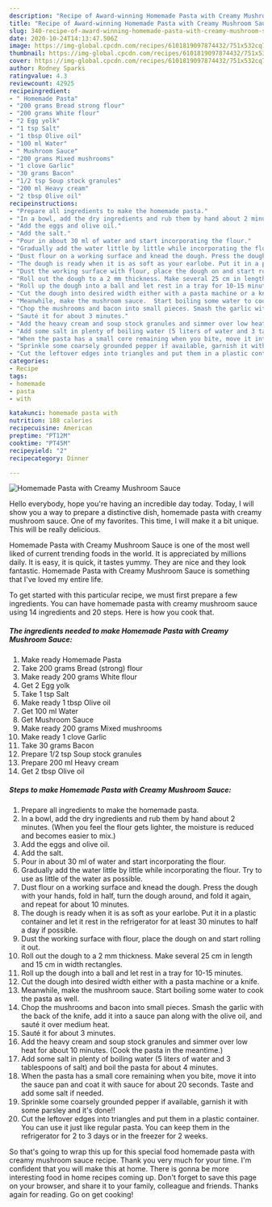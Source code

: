 ```yaml
---
description: "Recipe of Award-winning Homemade Pasta with Creamy Mushroom Sauce"
title: "Recipe of Award-winning Homemade Pasta with Creamy Mushroom Sauce"
slug: 340-recipe-of-award-winning-homemade-pasta-with-creamy-mushroom-sauce
date: 2020-10-24T14:13:47.506Z
image: https://img-global.cpcdn.com/recipes/6101819097874432/751x532cq70/homemade-pasta-with-creamy-mushroom-sauce-recipe-main-photo.jpg
thumbnail: https://img-global.cpcdn.com/recipes/6101819097874432/751x532cq70/homemade-pasta-with-creamy-mushroom-sauce-recipe-main-photo.jpg
cover: https://img-global.cpcdn.com/recipes/6101819097874432/751x532cq70/homemade-pasta-with-creamy-mushroom-sauce-recipe-main-photo.jpg
author: Rodney Sparks
ratingvalue: 4.3
reviewcount: 42925
recipeingredient:
- " Homemade Pasta"
- "200 grams Bread strong flour"
- "200 grams White flour"
- "2 Egg yolk"
- "1 tsp Salt"
- "1 tbsp Olive oil"
- "100 ml Water"
- " Mushroom Sauce"
- "200 grams Mixed mushrooms"
- "1 clove Garlic"
- "30 grams Bacon"
- "1/2 tsp Soup stock granules"
- "200 ml Heavy cream"
- "2 tbsp Olive oil"
recipeinstructions:
- "Prepare all ingredients to make the homemade pasta."
- "In a bowl, add the dry ingredients and rub them by hand about 2 minutes.  (When you feel the flour gets lighter, the moisture is reduced and becomes easier to mix.)"
- "Add the eggs and olive oil."
- "Add the salt."
- "Pour in about 30 ml of water and start incorporating the flour."
- "Gradually add the water little by little while incorporating the flour.  Try to use as little of the water as possible."
- "Dust flour on a working surface and knead the dough. Press the dough with your hands, fold in half, turn the dough around, and fold it again, and repeat for about 10 minutes."
- "The dough is ready when it is as soft as your earlobe. Put it in a plastic container and let it rest in the refrigerator for at least 30 minutes to half a day if possible."
- "Dust the working surface with flour, place the dough on and start rolling it out."
- "Roll out the dough to a 2 mm thickness. Make several 25 cm in length and 15 cm in width rectangles."
- "Roll up the dough into a ball and let rest in a tray for 10-15 minutes."
- "Cut the dough into desired width either with a pasta machine or a knife."
- "Meanwhile, make the mushroom sauce.  Start boiling some water to cook the pasta as well."
- "Chop the mushrooms and bacon into small pieces. Smash the garlic with the back of the knife, add it into a sauce pan along with the olive oil, and sauté it over medium heat."
- "Sauté it for about 3 minutes."
- "Add the heavy cream and soup stock granules and simmer over low heat for about 10 minutes.  (Cook the pasta in the meantime.)"
- "Add some salt in plenty of boiling water (5 liters of water and 3 tablespoons of salt) and boil the pasta for about 4 minutes."
- "When the pasta has a small core remaining when you bite, move it into the sauce pan and coat it with sauce for about 20 seconds. Taste and add some salt if needed."
- "Sprinkle some coarsely grounded pepper if available, garnish it with some parsley and it&#39;s done!!"
- "Cut the leftover edges into triangles and put them in a plastic container.  You can use it just like regular pasta. You can keep them in the refrigerator for 2 to 3 days or in the freezer for 2 weeks."
categories:
- Recipe
tags:
- homemade
- pasta
- with

katakunci: homemade pasta with 
nutrition: 188 calories
recipecuisine: American
preptime: "PT12M"
cooktime: "PT45M"
recipeyield: "2"
recipecategory: Dinner

---
```



![Homemade Pasta with Creamy Mushroom Sauce](https://img-global.cpcdn.com/recipes/6101819097874432/751x532cq70/homemade-pasta-with-creamy-mushroom-sauce-recipe-main-photo.jpg)

Hello everybody, hope you're having an incredible day today. Today, I will show you a way to prepare a distinctive dish, homemade pasta with creamy mushroom sauce. One of my favorites. This time, I will make it a bit unique. This will be really delicious.

Homemade Pasta with Creamy Mushroom Sauce is one of the most well liked of current trending foods in the world. It is appreciated by millions daily. It is easy, it is quick, it tastes yummy. They are nice and they look fantastic. Homemade Pasta with Creamy Mushroom Sauce is something that I've loved my entire life.




To get started with this particular recipe, we must first prepare a few ingredients. You can have homemade pasta with creamy mushroom sauce using 14 ingredients and 20 steps. Here is how you cook that.

<!--inarticleads1-->

##### The ingredients needed to make Homemade Pasta with Creamy Mushroom Sauce:

1. Make ready  Homemade Pasta
1. Take 200 grams Bread (strong) flour
1. Make ready 200 grams White flour
1. Get 2 Egg yolk
1. Take 1 tsp Salt
1. Make ready 1 tbsp Olive oil
1. Get 100 ml Water
1. Get  Mushroom Sauce
1. Make ready 200 grams Mixed mushrooms
1. Make ready 1 clove Garlic
1. Take 30 grams Bacon
1. Prepare 1/2 tsp Soup stock granules
1. Prepare 200 ml Heavy cream
1. Get 2 tbsp Olive oil




<!--inarticleads2-->

##### Steps to make Homemade Pasta with Creamy Mushroom Sauce:

1. Prepare all ingredients to make the homemade pasta.
1. In a bowl, add the dry ingredients and rub them by hand about 2 minutes.  (When you feel the flour gets lighter, the moisture is reduced and becomes easier to mix.)
1. Add the eggs and olive oil.
1. Add the salt.
1. Pour in about 30 ml of water and start incorporating the flour.
1. Gradually add the water little by little while incorporating the flour.  Try to use as little of the water as possible.
1. Dust flour on a working surface and knead the dough. Press the dough with your hands, fold in half, turn the dough around, and fold it again, and repeat for about 10 minutes.
1. The dough is ready when it is as soft as your earlobe. Put it in a plastic container and let it rest in the refrigerator for at least 30 minutes to half a day if possible.
1. Dust the working surface with flour, place the dough on and start rolling it out.
1. Roll out the dough to a 2 mm thickness. Make several 25 cm in length and 15 cm in width rectangles.
1. Roll up the dough into a ball and let rest in a tray for 10-15 minutes.
1. Cut the dough into desired width either with a pasta machine or a knife.
1. Meanwhile, make the mushroom sauce.  Start boiling some water to cook the pasta as well.
1. Chop the mushrooms and bacon into small pieces. Smash the garlic with the back of the knife, add it into a sauce pan along with the olive oil, and sauté it over medium heat.
1. Sauté it for about 3 minutes.
1. Add the heavy cream and soup stock granules and simmer over low heat for about 10 minutes.  (Cook the pasta in the meantime.)
1. Add some salt in plenty of boiling water (5 liters of water and 3 tablespoons of salt) and boil the pasta for about 4 minutes.
1. When the pasta has a small core remaining when you bite, move it into the sauce pan and coat it with sauce for about 20 seconds. Taste and add some salt if needed.
1. Sprinkle some coarsely grounded pepper if available, garnish it with some parsley and it&#39;s done!!
1. Cut the leftover edges into triangles and put them in a plastic container.  You can use it just like regular pasta. You can keep them in the refrigerator for 2 to 3 days or in the freezer for 2 weeks.




So that's going to wrap this up for this special food homemade pasta with creamy mushroom sauce recipe. Thank you very much for your time. I'm confident that you will make this at home. There is gonna be more interesting food in home recipes coming up. Don't forget to save this page on your browser, and share it to your family, colleague and friends. Thanks again for reading. Go on get cooking!
